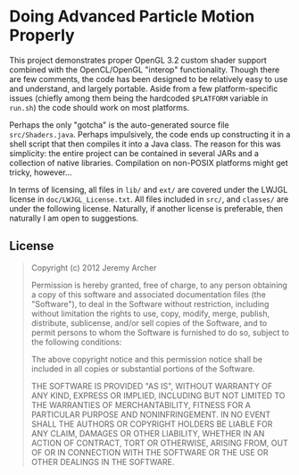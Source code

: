 # Doing Advanced Particle Motion Properly

This project demonstrates proper OpenGL 3.2 custom shader support combined with the OpenCL/OpenGL "interop" functionality. Though there are few comments, the code has been designed to be relatively easy to use and understand, and largely portable. Aside from a few platform-specific issues (chiefly among them being the hardcoded `$PLATFORM` variable in `run.sh`) the code should work on most platforms.

Perhaps the only "gotcha" is the auto-generated source file `src/Shaders.java`. Perhaps impulsively, the code ends up constructing it in a shell script that then compiles it into a Java class. The reason for this was simplicity: the entire project can be contained in several JARs and a collection of native libraries. Compilation on non-POSIX platforms might get tricky, however...

In terms of licensing, all files in `lib/` and `ext/` are covered under the LWJGL license in `doc/LWJGL_License.txt`. All files included in `src/`, and `classes/` are under the following license. Naturally, if another license is preferable, then naturally I am open to suggestions.

## License

> Copyright (c) 2012 Jeremy Archer
> 
> Permission is hereby granted, free of charge, to any
> person obtaining a copy of this software and associated
> documentation files (the "Software"), to deal in the
> Software without restriction, including without
> limitation the rights to use, copy, modify, merge,
> publish, distribute, sublicense, and/or sell copies of
> the Software, and to permit persons to whom the Software
> is furnished to do so, subject to the following
> conditions:
> 
> The above copyright notice and this permission notice
> shall be included in all copies or substantial portions
> of the Software.
> 
> THE SOFTWARE IS PROVIDED "AS IS", WITHOUT WARRANTY OF
> ANY KIND, EXPRESS OR IMPLIED, INCLUDING BUT NOT LIMITED
> TO THE WARRANTIES OF MERCHANTABILITY, FITNESS FOR A
> PARTICULAR PURPOSE AND NONINFRINGEMENT. IN NO EVENT
> SHALL THE AUTHORS OR COPYRIGHT HOLDERS BE LIABLE FOR ANY
> CLAIM, DAMAGES OR OTHER LIABILITY, WHETHER IN AN ACTION
> OF CONTRACT, TORT OR OTHERWISE, ARISING FROM, OUT OF OR
> IN CONNECTION WITH THE SOFTWARE OR THE USE OR OTHER
> DEALINGS IN THE SOFTWARE.